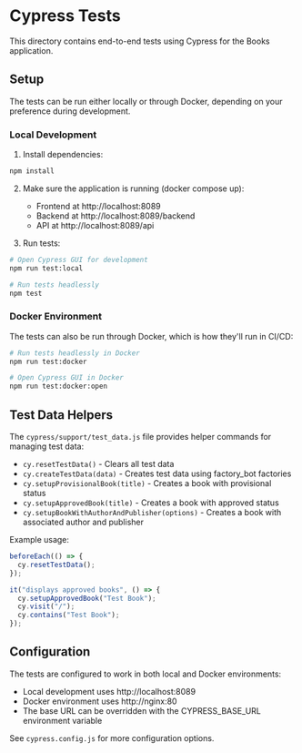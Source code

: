 # Cypress Tests

This directory contains end-to-end tests using Cypress for the Books application.

## Setup

The tests can be run either locally or through Docker, depending on your preference during development.

### Local Development

1. Install dependencies:

```bash
npm install
```

2. Make sure the application is running (docker compose up):

   - Frontend at http://localhost:8089
   - Backend at http://localhost:8089/backend
   - API at http://localhost:8089/api

3. Run tests:

```bash
# Open Cypress GUI for development
npm run test:local

# Run tests headlessly
npm test
```

### Docker Environment

The tests can also be run through Docker, which is how they'll run in CI/CD:

```bash
# Run tests headlessly in Docker
npm run test:docker

# Open Cypress GUI in Docker
npm run test:docker:open
```

## Test Data Helpers

The `cypress/support/test_data.js` file provides helper commands for managing test data:

- `cy.resetTestData()` - Clears all test data
- `cy.createTestData(data)` - Creates test data using factory_bot factories
- `cy.setupProvisionalBook(title)` - Creates a book with provisional status
- `cy.setupApprovedBook(title)` - Creates a book with approved status
- `cy.setupBookWithAuthorAndPublisher(options)` - Creates a book with associated author and publisher

Example usage:

```javascript
beforeEach(() => {
  cy.resetTestData();
});

it("displays approved books", () => {
  cy.setupApprovedBook("Test Book");
  cy.visit("/");
  cy.contains("Test Book");
});
```

## Configuration

The tests are configured to work in both local and Docker environments:

- Local development uses http://localhost:8089
- Docker environment uses http://nginx:80
- The base URL can be overridden with the CYPRESS_BASE_URL environment variable

See `cypress.config.js` for more configuration options.
